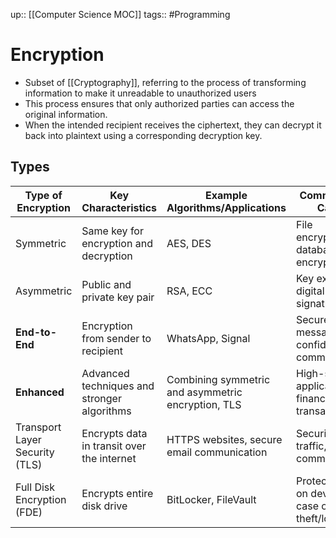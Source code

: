 up:: [[Computer Science MOC]]
tags:: #Programming  
# Encryption
- Subset of [[Cryptography]], referring to the process of transforming information to make it unreadable to unauthorized users
- This process ensures that only authorized parties can access the original information. 
- When the intended recipient receives the ciphertext, they can decrypt it back into plaintext using a corresponding decryption key.
## Types

| Type of Encryption             | Key Characteristics                         | Example Algorithms/Applications                    | Common Use Cases                                   |
| ------------------------------ | ------------------------------------------- | -------------------------------------------------- | -------------------------------------------------- |
| Symmetric                      | Same key for encryption and decryption      | AES, DES                                           | File encryption, database encryption               |
| Asymmetric                     | Public and private key pair                 | RSA, ECC                                           | Key exchange, digital signatures                   |
| **End-to-End**                 | Encryption from sender to recipient         | WhatsApp, Signal                                   | Secure messaging, confidential communication       |
| **Enhanced**                   | Advanced techniques and stronger algorithms | Combining symmetric and asymmetric encryption, TLS | High-security applications, financial transactions |
| Transport Layer Security (TLS) | Encrypts data in transit over the internet  | HTTPS websites, secure email communication         | Securing web traffic, email communication          |
| Full Disk Encryption (FDE)     | Encrypts entire disk drive                  | BitLocker, FileVault                               | Protecting data on devices in case of theft/loss   |
